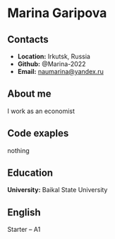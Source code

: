 # Marina Garipova
## Contacts
  * __Location:__ Irkutsk, Russia
  * __Github:__ @Marina-2022
  * __Email:__ naumarina@yandex.ru
## About me
  I work as an economist
## Code exaples
  nothing
## Education
  __University:__ Baikal State University
## 
## English
  Starter – А1